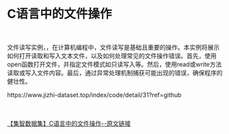 <h1>C语言中的文件操作</h1><br /><p>文件读写实例，，在计算机编程中，文件读写是基础且重要的操作。本实例将展示如何打开读取和写入文本文件，以及如何处理常见的文件操作错误。首先，使用open函数打开文件，并指定文件模式如只读写入等。然后，使用read或write方法读取或写入文件内容。最后，通过异常处理机制捕获可能出现的错误，确保程序的健壮性。</p><p>https://www.jizhi-dataset.top/index/code/detail/31?ref=github</p><br /><br /><a href="https://www.jizhi-dataset.top/index/code/detail/31?ref=github" target="_blank">【集智数据集】C语言中的文件操作--原文链接</a>